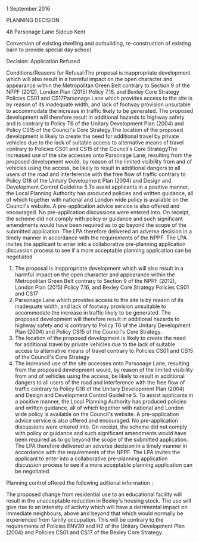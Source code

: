 1 September 2016

PLANNING DECISION

48 Parsonage Lane Sidcup Kent

Conversion of existing dwelling and outbuilding, re-construction of existing barn to provide special day school

Decision: Application Refused

Conditions/Reasons for Refusal:The proposal is inappropriate development which will also result in a harmful impact on the open character and appearance within the Metropolitan Green Belt contrary to Section 9 of the NPPF (2012), London Plan (2015) Policy 7.16, and Bexley Core Strategy Policies CS01 and CS17Parsonage Lane which provides access to the site is by reason of its inadequate width, and lack of footway provision unsuitable to accommodate the increase in traffic likely to be generated. The proposed development will therefore result in additional hazards to highway safety and is contrary to Policy T6 of the Unitary Development Plan (2004) and Policy CS15 of the Council's Core Strategy.The location of the proposed development is likely to create the need for additional travel by private vehicles due to the lack of suitable access to alternative means of travel contrary to Policies CS01 and CS15 of the Council's Core StrategyThe increased use of the site accesses onto Parsonage Lane, resulting from the proposed development would, by reason of the limited visibility from and of vehicles using the access, be likely to result in additional dangers to all users of the road and interference with the free flow of traffic contrary to Policy G18 of the Unitary Development Plan (2004) and Design and Development Control Guideline 5.To assist applicants in a positive manner, the Local Planning Authority has produced policies and written guidance, all of which together with national and London wide policy is available on the Council's website. A pre-application advice service is also offered and encouraged. No pre-application discussions were entered into. On receipt, the scheme did not comply with policy or guidance and such significant amendments would have been required as to go beyond the scope of the submitted application. The LPA therefore delivered an adverse decision in a timely manner in accordance with the requirements of the NPPF. The LPA invites the applicant to enter into a collaborative pre-planning application discussion process to see if a more acceptable planning application can be negotiated

1. The proposal is inappropriate development which will also result in a harmful impact on the open character and appearance within the Metropolitan Green Belt contrary to Section 9 of the NPPF (2012), London Plan (2015) Policy 7.16, and Bexley Core Strategy Policies CS01 and CS17
1. Parsonage Lane which provides access to the site is by reason of its inadequate width, and lack of footway provision unsuitable to accommodate the increase in traffic likely to be generated. The proposed development will therefore result in additional hazards to highway safety and is contrary to Policy T6 of the Unitary Development Plan (2004) and Policy CS15 of the Council's Core Strategy.
1. The location of the proposed development is likely to create the need for additional travel by private vehicles due to the lack of suitable access to alternative means of travel contrary to Policies CS01 and CS15 of the Council's Core Strategy
1. The increased use of the site accesses onto Parsonage Lane, resulting from the proposed development would, by reason of the limited visibility from and of vehicles using the access, be likely to result in additional dangers to all users of the road and interference with the free flow of traffic contrary to Policy G18 of the Unitary Development Plan (2004) and Design and Development Control Guideline 5.
   To assist applicants in a positive manner, the Local Planning Authority has produced policies and written guidance, all of which together with national and London wide policy is available on the Council's website. A pre-application advice service is also offered and encouraged. No pre-application discussions were entered into. On receipt, the scheme did not comply with policy or guidance and such significant amendments would have been required as to go beyond the scope of the submitted application. The LPA therefore delivered an adverse decision in a timely manner in accordance with the requirements of the NPPF. The LPA invites the applicant to enter into a collaborative pre-planning application discussion process to see if a more acceptable planning application can be negotiated

Planning control offered the following aditional information :

The proposed change from residential use to an educational facility will result in the unacceptable reduction in Bexley's housing stock. The use will give rise to an intensity of activity which will have a detrimental impact on immediate neighbours, above and beyond that which would normally be experienced from family occupation. This will be contrary to the requirements of Policies ENV39 and H2 of the Unitary Development Plan (2004) and Policies CS01 and CS17 of the Bexley Core Strategy.
